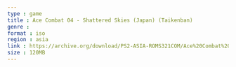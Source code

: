 ```yaml
---
type : game
title : Ace Combat 04 - Shattered Skies (Japan) (Taikenban)
genre : 
format : iso
region : asia
link : https://archive.org/download/PS2-ASIA-ROMS321COM/Ace%20Combat%2004%20-%20Shattered%20Skies%20%28Japan%29%20%28Taikenban%29.7z
size : 120MB
---
```

